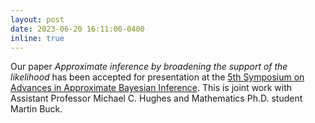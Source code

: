 ```yaml
---
layout: post
date: 2023-06-20 16:11:00-0400
inline: true 
---
```


Our paper _Approximate inference by broadening the support of the likelihood_ has been accepted for presentation at the 
[5th Symposium on Advances in Approximate Bayesian Inference](http://approximateinference.org/). 
This is joint work with Assistant Professor Michael C. Hughes and Mathematics Ph.D. student Martin Buck. 